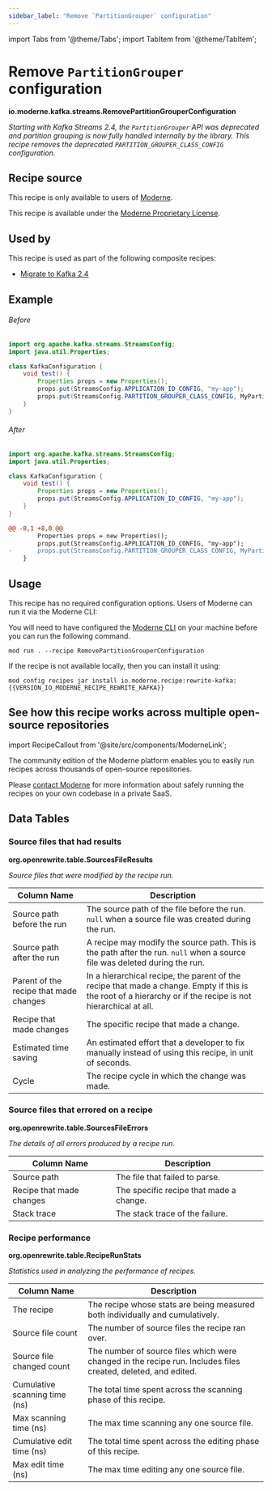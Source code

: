 ```yaml
---
sidebar_label: "Remove `PartitionGrouper` configuration"
---
```


import Tabs from '@theme/Tabs';
import TabItem from '@theme/TabItem';

# Remove `PartitionGrouper` configuration

**io.moderne.kafka.streams.RemovePartitionGrouperConfiguration**

_Starting with Kafka Streams 2.4, the `PartitionGrouper` API was deprecated and partition grouping is now fully handled internally by the library. This recipe removes the deprecated `PARTITION_GROUPER_CLASS_CONFIG` configuration._

## Recipe source

This recipe is only available to users of [Moderne](https://docs.moderne.io/).


This recipe is available under the [Moderne Proprietary License](https://docs.moderne.io/licensing/overview).


## Used by

This recipe is used as part of the following composite recipes:

* [Migrate to Kafka 2.4](/recipes/kafka/migratetokafka24.md)

## Example


<Tabs groupId="beforeAfter">
<TabItem value="java" label="java">


###### Before
```java
import org.apache.kafka.streams.StreamsConfig;
import java.util.Properties;

class KafkaConfiguration {
    void test() {
        Properties props = new Properties();
        props.put(StreamsConfig.APPLICATION_ID_CONFIG, "my-app");
        props.put(StreamsConfig.PARTITION_GROUPER_CLASS_CONFIG, MyPartitionGrouper.class);
    }
}
```

###### After
```java
import org.apache.kafka.streams.StreamsConfig;
import java.util.Properties;

class KafkaConfiguration {
    void test() {
        Properties props = new Properties();
        props.put(StreamsConfig.APPLICATION_ID_CONFIG, "my-app");
    }
}
```

</TabItem>
<TabItem value="diff" label="Diff" >

```diff
@@ -8,1 +8,0 @@
        Properties props = new Properties();
        props.put(StreamsConfig.APPLICATION_ID_CONFIG, "my-app");
-       props.put(StreamsConfig.PARTITION_GROUPER_CLASS_CONFIG, MyPartitionGrouper.class);
    }
```
</TabItem>
</Tabs>


## Usage

This recipe has no required configuration options. Users of Moderne can run it via the Moderne CLI:
<Tabs groupId="projectType">


<TabItem value="moderne-cli" label="Moderne CLI">

You will need to have configured the [Moderne CLI](https://docs.moderne.io/user-documentation/moderne-cli/getting-started/cli-intro) on your machine before you can run the following command.

```shell title="shell"
mod run . --recipe RemovePartitionGrouperConfiguration
```

If the recipe is not available locally, then you can install it using:
```shell
mod config recipes jar install io.moderne.recipe:rewrite-kafka:{{VERSION_IO_MODERNE_RECIPE_REWRITE_KAFKA}}
```
</TabItem>
</Tabs>

## See how this recipe works across multiple open-source repositories

import RecipeCallout from '@site/src/components/ModerneLink';

<RecipeCallout link="https://app.moderne.io/recipes/io.moderne.kafka.streams.RemovePartitionGrouperConfiguration" />

The community edition of the Moderne platform enables you to easily run recipes across thousands of open-source repositories.

Please [contact Moderne](https://moderne.io/product) for more information about safely running the recipes on your own codebase in a private SaaS.
## Data Tables

<Tabs groupId="data-tables">
<TabItem value="org.openrewrite.table.SourcesFileResults" label="SourcesFileResults">

### Source files that had results
**org.openrewrite.table.SourcesFileResults**

_Source files that were modified by the recipe run._

| Column Name | Description |
| ----------- | ----------- |
| Source path before the run | The source path of the file before the run. `null` when a source file was created during the run. |
| Source path after the run | A recipe may modify the source path. This is the path after the run. `null` when a source file was deleted during the run. |
| Parent of the recipe that made changes | In a hierarchical recipe, the parent of the recipe that made a change. Empty if this is the root of a hierarchy or if the recipe is not hierarchical at all. |
| Recipe that made changes | The specific recipe that made a change. |
| Estimated time saving | An estimated effort that a developer to fix manually instead of using this recipe, in unit of seconds. |
| Cycle | The recipe cycle in which the change was made. |

</TabItem>

<TabItem value="org.openrewrite.table.SourcesFileErrors" label="SourcesFileErrors">

### Source files that errored on a recipe
**org.openrewrite.table.SourcesFileErrors**

_The details of all errors produced by a recipe run._

| Column Name | Description |
| ----------- | ----------- |
| Source path | The file that failed to parse. |
| Recipe that made changes | The specific recipe that made a change. |
| Stack trace | The stack trace of the failure. |

</TabItem>

<TabItem value="org.openrewrite.table.RecipeRunStats" label="RecipeRunStats">

### Recipe performance
**org.openrewrite.table.RecipeRunStats**

_Statistics used in analyzing the performance of recipes._

| Column Name | Description |
| ----------- | ----------- |
| The recipe | The recipe whose stats are being measured both individually and cumulatively. |
| Source file count | The number of source files the recipe ran over. |
| Source file changed count | The number of source files which were changed in the recipe run. Includes files created, deleted, and edited. |
| Cumulative scanning time (ns) | The total time spent across the scanning phase of this recipe. |
| Max scanning time (ns) | The max time scanning any one source file. |
| Cumulative edit time (ns) | The total time spent across the editing phase of this recipe. |
| Max edit time (ns) | The max time editing any one source file. |

</TabItem>

</Tabs>

